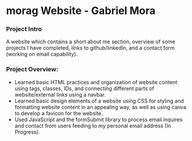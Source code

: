 # morag Website - Gabriel Mora
### Project Intro
A website which contains a short about me section, overview of some projects I have completed, links to github/linkedIn, and a contact form (working on email capability).

### Project Overview:
* Learned basic HTML practices and organization of website content using tags, classes, IDs, and connecting different parts of website/external links using a navbar.
* Learned basic design elements of a website using CSS for styling and formatting website content in an appealing way, as well as using canva to develop a favicon for the website.
* Used JavaScript and the formSubmit library to process email inquires and contact from users feeding to my personal email address (In Progress).